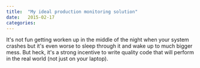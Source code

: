 ```yaml
---
title:  "My ideal production monitoring solution"
date: 	2015-02-17
categories:
---
```


It's not fun getting worken up in the middle of the night when your system crashes but it's even worse to sleep through it and wake up to much bigger mess.  But heck, it's a strong incentive to write quality code that will perform in the real world (not just on your laptop).  